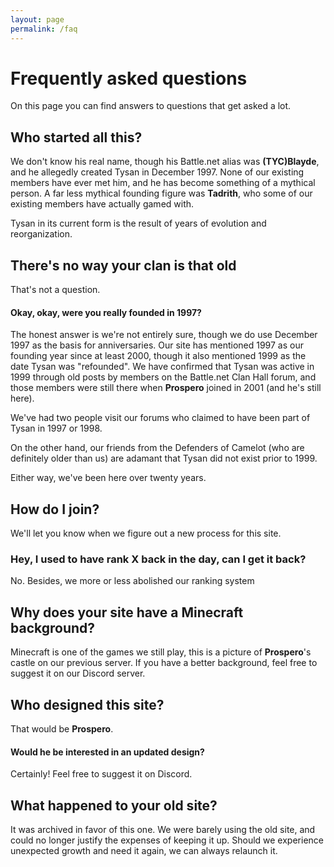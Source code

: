 ```yaml
---
layout: page
permalink: /faq
---
```


# Frequently asked questions

On this page you can find answers to questions that get asked a lot.

## Who started all this?

We don't know his real name, though his Battle.net alias was **(TYC)Blayde**, and he allegedly created Tysan in December 1997.
None of our existing members have ever met him, and he has become something of a mythical person. A far less mythical founding figure was **Tadrith**, who some of
our existing members have actually gamed with.

Tysan in its current form is the result of years of evolution and reorganization.

## There's no way your clan is that old

That's not a question.

#### Okay, okay, were you really founded in 1997?

The honest answer is we're not entirely sure, though we do use December 1997 as the basis for anniversaries. Our site has mentioned
1997 as our founding year since at least 2000, though it also mentioned 1999 as the date Tysan was "refounded". We have
confirmed that Tysan was active in 1999 through old posts by members on the Battle.net Clan Hall forum, and those members
 were still there when **Prospero** joined in 2001 (and he's still here).
 
We've had two people visit our forums who claimed to have been part of Tysan in 1997 or 1998.
 
On the other hand, our friends from the Defenders of Camelot (who are definitely older than us) are adamant that Tysan
did not exist prior to 1999.

Either way, we've been here over twenty years.

## How do I join?

We'll let you know when we figure out a new process for this site.

### Hey, I used to have rank X back in the day, can I get it back?

No. Besides, we more or less abolished our ranking system

## Why does your site have a Minecraft background?

Minecraft is one of the games we still play, this is a picture of **Prospero**'s castle on our previous server. If you
have a better background, feel free to suggest it on our Discord server.

## Who designed this site?

That would be **Prospero**.

#### Would he be interested in an updated design?

Certainly! Feel free to suggest it on Discord.

## What happened to your old site?

It was archived in favor of this one. We were barely using the old site, and could no longer justify the expenses of keeping it up.
Should we experience unexpected growth and need it again, we can always relaunch it.